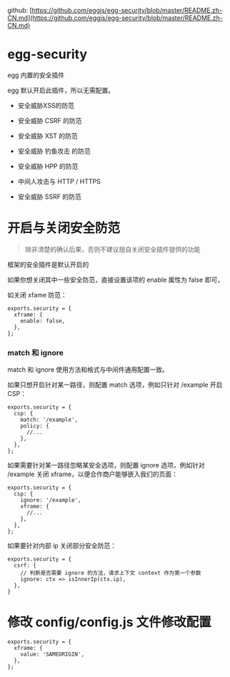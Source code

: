 
github: [https://github.com/eggjs/egg-security/blob/master/README.zh-CN.md](https://github.com/eggjs/egg-security/blob/master/README.zh-CN.md)



# egg-security

egg 内置的安全插件

egg 默认开启此插件，所以无需配置。

- 安全威胁XSS的防范

- 安全威胁 CSRF 的防范

- 安全威胁 XST 的防范

- 安全威胁 钓鱼攻击 的防范

- 安全威胁 HPP 的防范

-  中间人攻击与 HTTP / HTTPS

-  安全威胁 SSRF 的防范




# 开启与关闭安全防范

> 除非清楚的确认后果，否则不建议擅自关闭安全插件提供的功能

框架的安全插件是默认开启的

如果你想关闭其中一些安全防范，直接设置该项的 enable 属性为 false 即可，

如关闭 xfame 防范：

```
exports.security = {
  xframe: {
    enable: false,
  },
};
```

### match 和 ignore

match 和 ignore 使用方法和格式与中间件通用配置一致。

如果只想开启针对某一路径，则配置 match 选项，例如只针对 /example 开启 CSP：
```
exports.security = {
  csp: {
    match: '/example',
    policy: {
      //...
    },
  },
};
```

如果需要针对某一路径忽略某安全选项，则配置 ignore 选项，例如针对 /example 关闭 xframe，以便合作商户能够嵌入我们的页面：
```
exports.security = {
  csp: {
    ignore: '/example',
    xframe: {
      //...
    },
  },
};
```

如果要针对内部 ip 关闭部分安全防范：
```
exports.security = {
  csrf: {
    // 判断是否需要 ignore 的方法，请求上下文 context 作为第一个参数
    ignore: ctx => isInnerIp(ctx.ip),
  },
}
```



# 修改 config/config.js 文件修改配置

```
exports.security = {
  xframe: {
    value: 'SAMEORIGIN',
  },
};
```